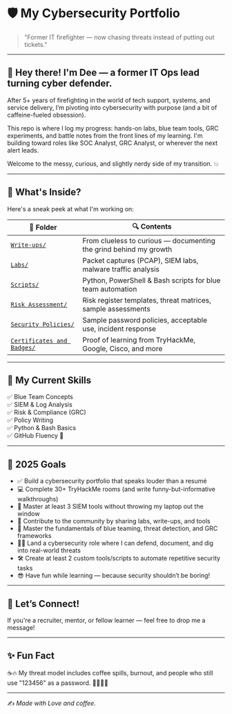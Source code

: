 # 🛡️ My Cybersecurity Portfolio

> "Former IT firefighter — now chasing threats instead of putting out tickets."

---

## 👋 Hey there! I'm Dee — a former IT Ops lead turning cyber defender.

After 5+ years of firefighting in the world of tech support, systems, and service delivery, I’m pivoting into cybersecurity with purpose (and a bit of caffeine-fueled obsession).

This repo is where I log my progress: hands-on labs, blue team tools, GRC experiments, and battle notes from the front lines of my learning. I'm building toward roles like SOC Analyst, GRC Analyst, or wherever the next alert leads.

Welcome to the messy, curious, and slightly nerdy side of my transition. 💥

---

## 🚀 What's Inside?

Here's a sneak peek at what I'm working on:

| 📂 Folder | 🔍 Contents |
|----------|-------------|
| [`Write-ups/`](https://github.com/Dee-Techie/Cybersecurity-Portfolio/blob/main/Write-Ups/README.md) | From clueless to curious — documenting the grind behind my growth |
| [`Labs/`](https://github.com/Dee-Techie/Cybersecurity-Portfolio/blob/main/Labs/README.md) | Packet captures (PCAP), SIEM labs, malware traffic analysis |
| [`Scripts/`](https://github.com/Dee-Techie/Cybersecurity-Portfolio/blob/main/Scripts/scripts.md) | Python, PowerShell & Bash scripts for blue team automation |
| [`Risk Assessment/`](https://github.com/Dee-Techie/Cybersecurity-Portfolio/tree/main/Risk-Assessments) | Risk register templates, threat matrices, sample assessments |
| [`Security Policies/`](https://github.com/Dee-Techie/Cybersecurity-Portfolio/tree/main/Security-Policies) | Sample password policies, acceptable use, incident response |
| [`Certificates and Badges/`](https://github.com/Dee-Techie/Cybersecurity-Portfolio/tree/main/Certificates%20and%20Badges) | Proof of learning from TryHackMe, Google, Cisco, and more |

---

## 🧠 My Current Skills

✅ Blue Team Concepts  
✅ SIEM & Log Analysis  
✅ Risk & Compliance (GRC)  
✅ Policy Writing  
✅ Python & Bash Basics  
✅ GitHub Fluency 🚧

---

## 🎯 2025 Goals

- ✅ Build a cybersecurity portfolio that speaks louder than a resumé
- 💻 Complete 30+ TryHackMe rooms (and write funny-but-informative walkthroughs)
- 🔐 Master at least 3 SIEM tools without throwing my laptop out the window
- 💬 Contribute to the community by sharing labs, write-ups, and tools
- 🧠 Master the fundamentals of blue teaming, threat detection, and GRC frameworks
- 🧑‍💻 Land a cybersecurity role where I can defend, document, and dig into real-world threats
- 🛠️ Create at least 2 custom tools/scripts to automate repetitive security tasks
- 😎 Have fun while learning — because security shouldn’t be boring!

---

## 💬 Let’s Connect!

If you're a recruiter, mentor, or fellow learner — feel free to drop me a message!

---

## ✨ Fun Fact

☕🔥 My threat model includes coffee spills, burnout, and people who still use "123456" as a password. 🚨🔐🤦‍♂️
  
---
✍️ *Made with Love and coffee.*

